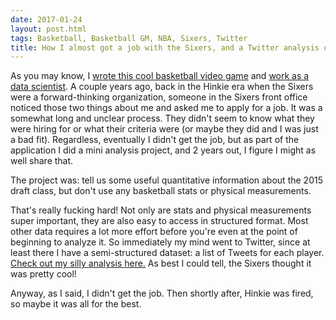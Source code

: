 ```yaml
---
date: 2017-01-24
layout: post.html
tags: Basketball, Basketball GM, NBA, Sixers, Twitter
title: How I almost got a job with the Sixers, and a Twitter analysis of the 2015 NBA draft class
---
```


As you may know, I [wrote this cool basketball video game](https://basketball-gm.com/) and [work as a data scientist](https://www.linkedin.com/in/jeremy-scheff-99987b28/). A couple years ago, back in the Hinkie era when the Sixers were a forward-thinking organization, someone in the Sixers front office noticed those two things about me and asked me to apply for a job. It was a somewhat long and unclear process. They didn't seem to know what they were hiring for or what their criteria were (or maybe they did and I was just a bad fit). Regardless, eventually I didn't get the job, but as part of the application I did a mini analysis project, and 2 years out, I figure I might as well share that.

<!--more-->

The project was: tell us some useful quantitative information about the 2015 draft class, but don't use any basketball stats or physical measurements.

That's really fucking hard! Not only are stats and physical measurements super important, they are also easy to access in structured format. Most other data requires a lot more effort before you're even at the point of beginning to analyze it. So immediately my mind went to Twitter, since at least there I have a semi-structured dataset: a list of Tweets for each player. [Check out my silly analysis here.](/sixers/) As best I could tell, the Sixers thought it was pretty cool!

Anyway, as I said, I didn't get the job. Then shortly after, Hinkie was fired, so maybe it was all for the best.
